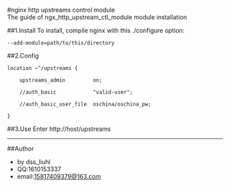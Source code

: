 #nginx http upstreams control module  
The guide of ngx_http_upstream_ctl_module module installation


##1.Install
To install, compile nginx with this ./configure option:

    --add-module=path/to/this/directory


##2.Config   
  

    location ~^/upstreams {  

        upstreams_admin         on;  

        //auth_basic            "valid-user";  

        //auth_basic_user_file  oschina/oschina_pw;  
    
    }   
 

##3.Use
Enter http://host/upstreams

--- 
##Author
* by dss_liuhl 
* QQ:1610153337 
* email:15817409379@163.com

